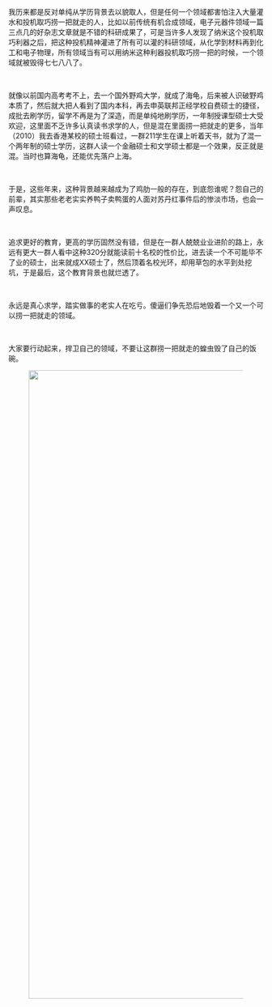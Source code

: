 <p data-pid="QKm-J7ZN">我历来都是反对单纯从学历背景去以貌取人，但是任何一个领域都害怕注入大量灌水和投机取巧捞一把就走的人，比如以前传统有机合成领域，电子元器件领域一篇三点几的好杂志文章就是不错的科研成果了，可是当许多人发现了纳米这个投机取巧利器之后，把这种投机精神灌进了所有可以灌的科研领域，从化学到材料再到化工和电子物理，所有领域当有可以用纳米这种利器投机取巧捞一把的时候，一个领域就被毁得七七八八了。</p><p><br></p><p data-pid="mpn8vHwC">就像以前国内高考考不上，去一个国外野鸡大学，就成了海龟，后来被人识破野鸡本质了，然后就大把人看到了国内本科，再去申英联邦正经学校自费硕士的捷径，成批去刷学历，留学不再是为了深造，而是单纯地刷学历，一年制授课型硕士大受欢迎，这里面不乏许多认真读书求学的人，但是混在里面捞一把就走的更多，当年（2010）我去香港某校的硕士班看过，一群211学生在课上听着天书，就为了混一个两年制的硕士学历，这群人读一个金融硕士和文学硕士都是一个效果，反正就是混。当时也算海龟，还能优先落户上海。</p><p><br></p><p data-pid="iHOdogic">于是，这些年来，这种背景越来越成为了鸡肋一般的存在，到底怨谁呢？怨自己的前辈，其实那些老老实实养鸭子卖鸭蛋的人面对苏丹红事件后的惨淡市场，也会一声叹息。</p><p><br></p><p data-pid="qY22kG76">追求更好的教育，更高的学历固然没有错，但是在一群人兢兢业业进阶的路上，永远有更大一群人看中这种320分就能读前十名校的性价比，进去读一个不可能毕不了业的硕士，出来就成XX硕士了，然后顶着名校光环，却用草包的水平到处挖坑，于是最后，这个教育背景也就烂透了。</p><p><br></p><p data-pid="_4sPpQSE">永远是真心求学，踏实做事的老实人在吃亏。傻逼们争先恐后地毁着一个又一个可以捞一把就走的领域。</p><p><br></p><p data-pid="YL3aGTmL">大家要行动起来，捍卫自己的领域，不要让这群捞一把就走的蝗虫毁了自己的饭碗。</p><figure data-size="normal"><img src="https://pica.zhimg.com/v2-534621ff814a2483c1e6d01a516969f4_720w.jpg?source=d16d100b" data-rawwidth="1242" data-rawheight="2154" data-size="normal" class="origin_image zh-lightbox-thumb" width="1242" data-original="https://picx.zhimg.com/v2-534621ff814a2483c1e6d01a516969f4_720w.jpg?source=d16d100b"></figure><p></p>